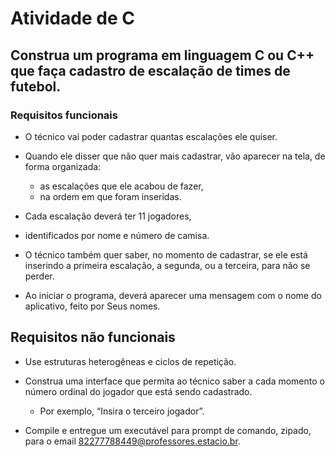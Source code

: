 
# Atividade de C
 
## Construa um programa em linguagem C ou C++ que faça cadastro de escalação de times de futebol. 

### Requisitos funcionais

 - O técnico vai poder cadastrar quantas escalações ele quiser.

 - Quando ele disser que não quer mais cadastrar, vão aparecer na tela, de forma organizada: 
   - as escalações que ele acabou de fazer, 
   - na ordem em que foram inseridas. 

- Cada escalação deverá ter 11 jogadores, 

- identificados por nome e número de camisa. 

-  O técnico também quer saber, no momento de cadastrar, se ele está inserindo a primeira escalação, a segunda, ou a terceira, para não se perder. 

- Ao iniciar o programa, deverá aparecer uma mensagem com o nome do aplicativo, feito por Seus nomes.

## Requisitos não funcionais
- Use estruturas heterogêneas e ciclos de repetição. 

- Construa uma interface que permita ao técnico saber a cada momento o número ordinal do jogador que está sendo cadastrado.

    - Por exemplo, “Insira o terceiro jogador”. 

- Compile e entregue um executável para prompt de comando, zipado, para o email 82277788449@professores.estacio.br. 

